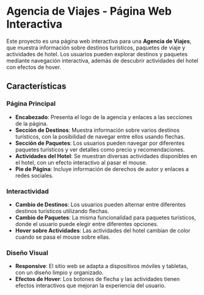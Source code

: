 # Agencia de Viajes - Página Web Interactiva

Este proyecto es una página web interactiva para una **Agencia de Viajes**, que muestra información sobre destinos turísticos, paquetes de viaje y actividades de hotel. Los usuarios pueden explorar destinos y paquetes mediante navegación interactiva, además de descubrir actividades del hotel con efectos de hover.

## Características

### **Página Principal**
- **Encabezado**: Presenta el logo de la agencia y enlaces a las secciones de la página.
- **Sección de Destinos**: Muestra información sobre varios destinos turísticos, con la posibilidad de navegar entre ellos usando flechas.
- **Sección de Paquetes**: Los usuarios pueden navegar por diferentes paquetes turísticos y ver detalles como precio y recomendaciones.
- **Actividades del Hotel**: Se muestran diversas actividades disponibles en el hotel, con un efecto interactivo al pasar el mouse.
- **Pie de Página**: Incluye información de derechos de autor y enlaces a redes sociales.

### **Interactividad**
- **Cambio de Destinos**: Los usuarios pueden alternar entre diferentes destinos turísticos utilizando flechas.
- **Cambio de Paquetes**: La misma funcionalidad para paquetes turísticos, donde el usuario puede elegir entre diferentes opciones.
- **Hover sobre Actividades**: Las actividades del hotel cambian de color cuando se pasa el mouse sobre ellas.

### **Diseño Visual**
- **Responsive**: El sitio web se adapta a dispositivos móviles y tabletas, con un diseño limpio y organizado.
- **Efectos de Hover**: Los botones de flecha y las actividades tienen efectos interactivos que mejoran la experiencia del usuario.


